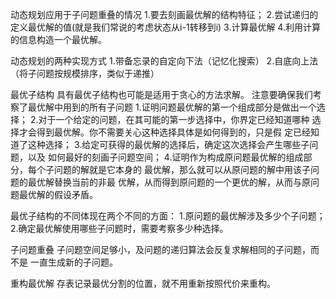 动态规划应用于子问题重叠的情况
1.要去刻画最优解的结构特征；
2.尝试递归的定义最优解的值(就是我们常说的考虑状态从i-1转移到i)
3.计算最优解
4.利用计算的信息构造一个最优解。

动态规划的两种实现方式
1.带备忘录的自定向下法（记忆化搜索）
2.自底向上法（将子问题按规模排序，类似于递推）


最优子结构
具有最优子结构也可能是适用于贪心的方法求解。
注意要确保我们考察了最优解中用到的所有子问题
1.证明问题最优解的第一个组成部分是做出一个选择；
2.对于一个给定的问题，在其可能的第一步选择中，你界定已经知道哪种
选择才会得到最优解。你不需要关心这种选择具体是如何得到的，只是假
定已经知道了这种选择；
3.给定可获得的最优解的选择后，确定这次选择会产生哪些子问题，以及
如何最好的刻画子问题空间；
4.证明作为构成原问题最优解的组成部分，每个子问题的解就是它本身的
最优解，那么就可以从原问题的解中用该子问题的最优解替换当前的非最
优解，从而得到原问题的一个更优的解，从而与原问题最优解的假设矛盾。

最优子结构的不同体现在两个不同的方面：
1.原问题的最优解涉及多少个子问题；
2.确定最优解使用哪些子问题时，需要考察多少种选择。

子问题重叠
子问题空间足够小，及问题的递归算法会反复求解相同的子问题，而不是
一直生成新的子问题。

重构最优解
存表记录最优分割的位置，就不用重新按照代价来重构。





